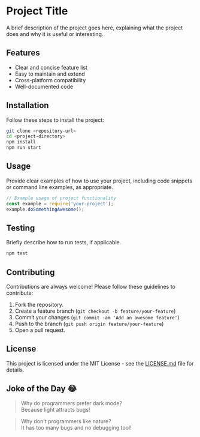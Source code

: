 # Project Title

A brief description of the project goes here, explaining what the project does and why it is useful or interesting.

## Features

- Clear and concise feature list
- Easy to maintain and extend
- Cross-platform compatibility
- Well-documented code

## Installation

Follow these steps to install the project:

```bash
git clone <repository-url>
cd <project-directory>
npm install
npm run start
```

## Usage

Provide clear examples of how to use your project, including code snippets or command line examples, as appropriate.

```javascript
// Example usage of project functionality
const example = require('your-project');
example.doSomethingAwesome();
```

## Testing

Briefly describe how to run tests, if applicable.

```bash
npm test
```

## Contributing

Contributions are always welcome! Please follow these guidelines to contribute:

1. Fork the repository.
2. Create a feature branch (`git checkout -b feature/your-feature`)
3. Commit your changes (`git commit -am 'Add an awesome feature'`)
4. Push to the branch (`git push origin feature/your-feature`)
5. Open a pull request.

## License

This project is licensed under the MIT License - see the [LICENSE.md](LICENSE.md) file for details.

## Joke of the Day 😂

> Why do programmers prefer dark mode?  
> Because light attracts bugs!

> Why don't programmers like nature?  
> It has too many bugs and no debugging tool!
